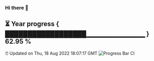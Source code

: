 ### Hi there 👋
⏳ Year progress { ██████████████████▁▁▁▁▁▁▁▁▁▁▁▁ } 62.95 %
---
⏰ Updated on Thu, 18 Aug 2022 18:07:17 GMT
![Progress Bar CI](https://github.com/Moyi321/Moyi321/workflows/Progress%20Bar%20CI/badge.svg)
